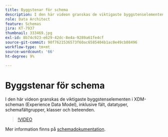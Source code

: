 ```yaml
---
title: Byggstenar för schema
description: I den här videon granskas de viktigaste byggstenselementen i XDM-scheman (Experience Data Model), inklusive fält, datatyper, schemafältgrupper, klasser och beteenden.
role: Data Architect
feature: Schemas
jira: KT-7937
thumbnail: 333469.jpg
exl-id: 8b74c923-e629-42dc-8e4a-9289a61fe4cf
source-git-commit: 90f7621536573f60ac6585404b1ac0e49cb08496
workflow-type: tm+mt
source-wordcount: '66'
ht-degree: 9%

---
```


# Byggstenar för schema

I den här videon granskas de viktigaste byggstenselementen i XDM-scheman (Experience Data Model), inklusive fält, datatyper, schemafältgrupper, klasser och beteenden.

>[!VIDEO](https://video.tv.adobe.com/v/333469?quality=12&learn=on)

Mer information finns på [schemadokumentation](https://experienceleague.adobe.com/docs/experience-platform/xdm/home.html?lang=sv).
